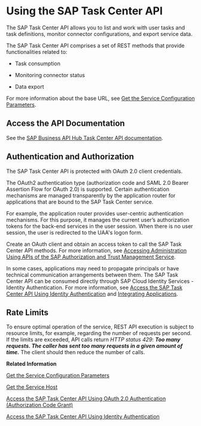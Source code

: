 <!-- loiob66e0cdd6e8a4ca08efd8a29b0a20b24 -->

# Using the SAP Task Center API

The SAP Task Center API allows you to list and work with user tasks and task definitions, monitor connector configurations, and export service data.

The SAP Task Center API comprises a set of REST methods that provide functionalities related to:

-   Task consumption

-   Monitoring connector status

-   Data export


For more information about the base URL, see [Get the Service Configuration Parameters](get-the-service-configuration-parameters-e10e7b2.md).



<a name="loiob66e0cdd6e8a4ca08efd8a29b0a20b24__section_xq1_tl4_qjb"/>

## Access the API Documentation

See the [SAP Business API Hub Task Center API documentation](https://api.sap.com/package/SAPTaskCenter?section=Artifacts).



<a name="loiob66e0cdd6e8a4ca08efd8a29b0a20b24__section_zyv_xl4_qjb"/>

## Authentication and Authorization

The SAP Task Center API is protected with OAuth 2.0 client credentials.

The OAuth2 authentication type \(authorization code and SAML 2.0 Bearer Assertion Flow for OAuth 2.0\) is supported. Certain authentication mechanisms are managed transparently by the application router for applications that are bound to the SAP Task Center service.

For example, the application router provides user-centric authentication mechanisms. For this purpose, it manages the current user’s authorization tokens for the back-end services in the user session. When there is no user session, the user is redirected to the UAA's logon form.

Create an OAuth client and obtain an access token to call the SAP Task Center API methods. For more information, see [Accessing Administration Using APIs of the SAP Authorization and Trust Management Service](https://help.sap.com/docs/btp/sap-business-technology-platform/accessing-administration-using-apis-of-sap-authorization-and-trust-management-service).

In some cases, applications may need to propagate principals or have technical communication arrangements between them. The SAP Task Center API can be consumed directly through SAP Cloud Identity Services - Identity Authentication. For more information, see [Access the SAP Task Center API Using Identity Authentication](access-the-sap-task-center-api-using-identity-authentication-c45c4c3.md) and [Integrating Applications](https://help.sap.com/docs/cloud-identity-services/cloud-identity-services/integrating-applications).



<a name="loiob66e0cdd6e8a4ca08efd8a29b0a20b24__section_w2p_cr4_qjb"/>

## Rate Limits

To ensure optimal operation of the service, REST API execution is subject to resource limits, for example, regarding the number of requests per second. If the limits are exceeded, API calls return *HTTP status 429*: ***Too many requests. The caller has sent too many requests in a given amount of time.*** The client should then reduce the number of calls.

**Related Information**  


[Get the Service Configuration Parameters](get-the-service-configuration-parameters-e10e7b2.md "In the SAP BTP environment, you often require basic configuration parameters of the SAP Task Center to access the Task Center API.")

[Get the Service Host](get-the-service-host-4e38c03.md "The base URL of the SAP Task Center service is available from the endpoints.inbox_rest_url configuration parameter of the service key or of the service binding, depending on your application type.")

[Access the SAP Task Center API Using OAuth 2.0 Authentication \(Authorization Code Grant\)](access-the-sap-task-center-api-using-oauth-2-0-authentication-authorization-code-grant-29928a7.md "This procedure illustrates how to call SAP Task Center APIs using OAuth 2.0 authentication using an example walk-through of the authorization code flow. It shows how several OAuth2 concepts are specifically applied to SAP Task Center, and which configuration parameters are used.")

[Access the SAP Task Center API Using Identity Authentication](access-the-sap-task-center-api-using-identity-authentication-c45c4c3.md "Access the SAP Task Center API by utilizing direct authentication via SAP Cloud Identity Services - Identity Authentication.")

